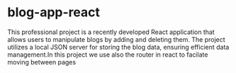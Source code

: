 # blog-app-react
This professional project is a recently developed React application that allows users to manipulate blogs by adding and deleting them. The project utilizes a local JSON server for storing the blog data, ensuring efficient data management.In this project we use also the router in react to facilate moving between pages 
